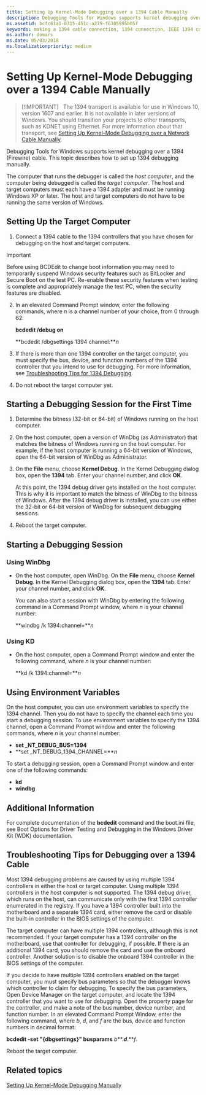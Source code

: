 ```yaml
---
title: Setting Up Kernel-Mode Debugging over a 1394 Cable Manually
description: Debugging Tools for Windows supports kernel debugging over a 1394 (Firewire) cable. This topic describes how to set up 1394 debugging manually.
ms.assetid: bcfc61a1-0315-451c-a279-f6305995b05f
keywords: making a 1394 cable connection, 1394 connection, IEEE 1394 cable, FireWire cable
ms.author: domars
ms.date: 05/03/2018
ms.localizationpriority: medium
---
```


# Setting Up Kernel-Mode Debugging over a 1394 Cable Manually

> [!IMPORTANT]  
> The 1394 transport is available for use in Windows 10, version 1607 and earlier. 
> It is not available in later versions of Windows. You should transition your projects to other transports, such as KDNET using Ethernet. 
> For more information about that transport, see [Setting Up Kernel-Mode Debugging over a Network Cable Manually](setting-up-a-network-debugging-connection.md).
>

Debugging Tools for Windows supports kernel debugging over a 1394 (Firewire) cable. This topic describes how to set up 1394 debugging manually.

The computer that runs the debugger is called the *host computer*, and the computer being debugged is called the *target computer*. The host and target computers must each have a 1394 adapter and must be running Windows XP or later. The host and target computers do not have to be running the same version of Windows.

## <span id="Setting_Up_the_Target_Computer"></span><span id="setting_up_the_target_computer"></span><span id="SETTING_UP_THE_TARGET_COMPUTER"></span>Setting Up the Target Computer


1.  Connect a 1394 cable to the 1394 controllers that you have chosen for debugging on the host and target computers.

> [!IMPORTANT]
> Before using BCDEdit to change boot information you may need to temporarily suspend Windows security features such as BitLocker and Secure Boot on the test PC.
> Re-enable these security features when testing is complete and appropriately manage the test PC, when the security features are disabled.

2.  In an elevated Command Prompt window, enter the following commands, where *n* is a channel number of your choice, from 0 through 62:

    **bcdedit /debug on**

    **bcdedit /dbgsettings 1394 channel:***n*

3.  If there is more than one 1394 controller on the target computer, you must specify the bus, device, and function numbers of the 1394 controller that you intend to use for debugging. For more information, see [Troubleshooting Tips for 1394 Debugging](#troubleshooting-tips-for-debugging-over-a-1394-cable).

4.  Do not reboot the target computer yet.

## <span id="Starting_a_Debugging_Session_for_the_First_Time"></span><span id="starting_a_debugging_session_for_the_first_time"></span><span id="STARTING_A_DEBUGGING_SESSION_FOR_THE_FIRST_TIME"></span>Starting a Debugging Session for the First Time


1.  Determine the bitness (32-bit or 64-bit) of Windows running on the host computer.
2.  On the host computer, open a version of WinDbg (as Administrator) that matches the bitness of Windows running on the host computer. For example, if the host computer is running a 64-bit version of Windows, open the 64-bit version of WinDbg as Administrator.
3.  On the **File** menu, choose **Kernel Debug**. In the Kernel Debugging dialog box, open the **1394** tab. Enter your channel number, and click **OK**.

    At this point, the 1394 debug driver gets installed on the host computer. This is why it is important to match the bitness of WinDbg to the bitness of Windows. After the 1394 debug driver is installed, you can use either the 32-bit or 64-bit version of WinDbg for subsequent debugging sessions.

4.  Reboot the target computer.

## <span id="Starting_a_Debugging_Session"></span><span id="starting_a_debugging_session"></span><span id="STARTING_A_DEBUGGING_SESSION"></span>Starting a Debugging Session


### <span id="Using_WinDbg"></span><span id="using_windbg"></span><span id="USING_WINDBG"></span>Using WinDbg

-   On the host computer, open WinDbg. On the **File** menu, choose **Kernel Debug**. In the Kernel Debugging dialog box, open the **1394** tab. Enter your channel number, and click **OK**.

    You can also start a session with WinDbg by entering the following command in a Command Prompt window, where *n* is your channel number:

    **windbg /k 1394:channel=***n*

### <span id="Using_KD"></span><span id="using_kd"></span><span id="USING_KD"></span>Using KD

-   On the host computer, open a Command Prompt window and enter the following command, where *n* is your channel number:

    **kd /k 1394:channel=***n*

## <span id="Using_Environment_Variables"></span><span id="using_environment_variables"></span><span id="USING_ENVIRONMENT_VARIABLES"></span>Using Environment Variables


On the host computer, you can use environment variables to specify the 1394 channel. Then you do not have to specify the channel each time you start a debugging session. To use environment variables to specify the 1394 channel, open a Command Prompt window and enter the following commands, where *n* is your channel number:

-   **set \_NT\_DEBUG\_BUS=1394**
-   **set \_NT\_DEBUG\_1394\_CHANNEL=***n*

To start a debugging session, open a Command Prompt window and enter one of the following commands:

-   **kd**
-   **windbg**

## <span id="Additional_Information"></span><span id="additional_information"></span><span id="ADDITIONAL_INFORMATION"></span>Additional Information


For complete documentation of the **bcdedit** command and the boot.ini file, see Boot Options for Driver Testing and Debugging in the Windows Driver Kit (WDK) documentation.

## <span id="troubleshooting-tips-for-debugging-over-a-1394-cable"></span><span id="TROUBLESHOOTING-TIPS-FOR-DEBUGGING-OVER-A-1394-CABLE"></span>Troubleshooting Tips for Debugging over a 1394 Cable


Most 1394 debugging problems are caused by using multiple 1394 controllers in either the host or target computer. Using multiple 1394 controllers in the host computer is not supported. The 1394 debug driver, which runs on the host, can communicate only with the first 1394 controller enumerated in the registry. If you have a 1394 controller built into the motherboard and a separate 1394 card, either remove the card or disable the built-in controller in the BIOS settings of the computer.

The target computer can have multiple 1394 controllers, although this is not recommended. If your target computer has a 1394 controller on the motherboard, use that controller for debugging, if possible. If there is an additional 1394 card, you should remove the card and use the onboard controller. Another solution is to disable the onboard 1394 controller in the BIOS settings of the computer.

If you decide to have multiple 1394 controllers enabled on the target computer, you must specify bus parameters so that the debugger knows which controller to claim for debugging. To specify the bus parameters, Open Device Manager on the target computer, and locate the 1394 controller that you want to use for debugging. Open the property page for the controller, and make a note of the bus number, device number, and function number. In an elevated Command Prompt Window, enter the following command, where *b*, *d*, and *f* are the bus, device and function numbers in decimal format:

**bcdedit -set "{dbgsettings}" busparams** *b***.***d***.***f*.

Reboot the target computer.

## <span id="related_topics"></span>Related topics


[Setting Up Kernel-Mode Debugging Manually](setting-up-kernel-mode-debugging-in-windbg--cdb--or-ntsd.md)

 

 







